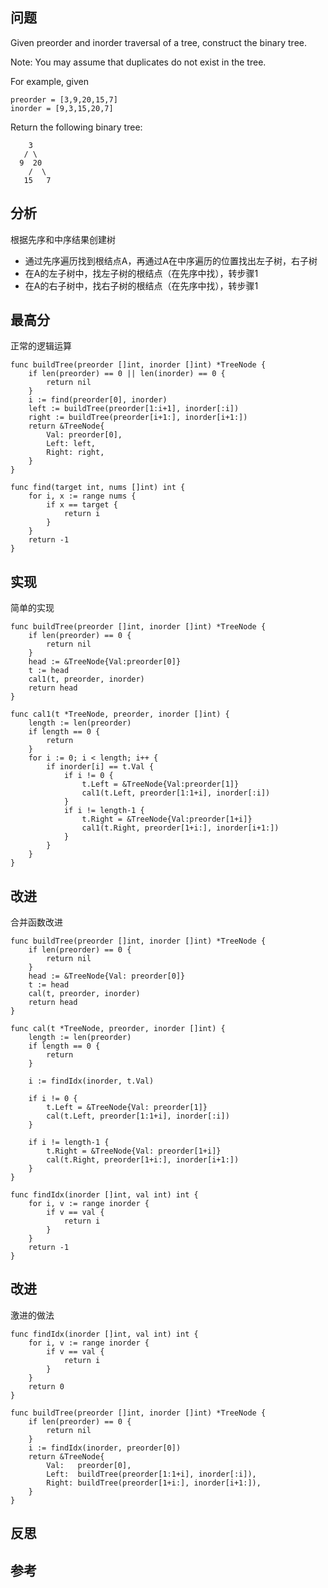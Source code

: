 ## 问题
Given preorder and inorder traversal of a tree, construct the binary tree.

Note:
You may assume that duplicates do not exist in the tree.

For example, given
```
preorder = [3,9,20,15,7]
inorder = [9,3,15,20,7]
```

Return the following binary tree:
```
    3
   / \
  9  20
    /  \
   15   7
```

## 分析
根据先序和中序结果创建树

- 通过先序遍历找到根结点A，再通过A在中序遍历的位置找出左子树，右子树
- 在A的左子树中，找左子树的根结点（在先序中找），转步骤1
- 在A的右子树中，找右子树的根结点（在先序中找），转步骤1

## 最高分
正常的逻辑运算
```golang
func buildTree(preorder []int, inorder []int) *TreeNode {
    if len(preorder) == 0 || len(inorder) == 0 {
        return nil
    }
    i := find(preorder[0], inorder)
    left := buildTree(preorder[1:i+1], inorder[:i])
    right := buildTree(preorder[i+1:], inorder[i+1:])
    return &TreeNode{
        Val: preorder[0],
        Left: left,
        Right: right,
    }
}

func find(target int, nums []int) int {
    for i, x := range nums {
        if x == target {
            return i
        }
    }
    return -1
}
```

## 实现
简单的实现

```golang
func buildTree(preorder []int, inorder []int) *TreeNode {
    if len(preorder) == 0 {
        return nil
    }
    head := &TreeNode{Val:preorder[0]}
    t := head
    cal1(t, preorder, inorder)
    return head
}

func cal1(t *TreeNode, preorder, inorder []int) {
    length := len(preorder)
    if length == 0 {
        return
    }
    for i := 0; i < length; i++ {
        if inorder[i] == t.Val {
            if i != 0 {
                t.Left = &TreeNode{Val:preorder[1]}
                cal1(t.Left, preorder[1:1+i], inorder[:i])
            }
            if i != length-1 {
                t.Right = &TreeNode{Val:preorder[1+i]}
                cal1(t.Right, preorder[1+i:], inorder[i+1:])
            }
        }
    }
}
```

## 改进
合并函数改进
```golang
func buildTree(preorder []int, inorder []int) *TreeNode {
    if len(preorder) == 0 {
        return nil
    }
    head := &TreeNode{Val: preorder[0]}
    t := head
    cal(t, preorder, inorder)
    return head
}

func cal(t *TreeNode, preorder, inorder []int) {
    length := len(preorder)
    if length == 0 {
        return
    }
    
    i := findIdx(inorder, t.Val)

    if i != 0 {
        t.Left = &TreeNode{Val: preorder[1]}
        cal(t.Left, preorder[1:1+i], inorder[:i])
    }

    if i != length-1 {
        t.Right = &TreeNode{Val: preorder[1+i]}
        cal(t.Right, preorder[1+i:], inorder[i+1:])
    }
}

func findIdx(inorder []int, val int) int {
    for i, v := range inorder {
        if v == val {
            return i
        }
    }
    return -1
}
```

## 改进
激进的做法
```
func findIdx(inorder []int, val int) int {
    for i, v := range inorder {
        if v == val {
            return i
        }
    }
    return 0
}

func buildTree(preorder []int, inorder []int) *TreeNode {
    if len(preorder) == 0 {
        return nil
    }
    i := findIdx(inorder, preorder[0])
    return &TreeNode{
        Val:   preorder[0],
        Left:  buildTree(preorder[1:1+i], inorder[:i]),
        Right: buildTree(preorder[1+i:], inorder[i+1:]),
    }
}
```

## 反思

## 参考